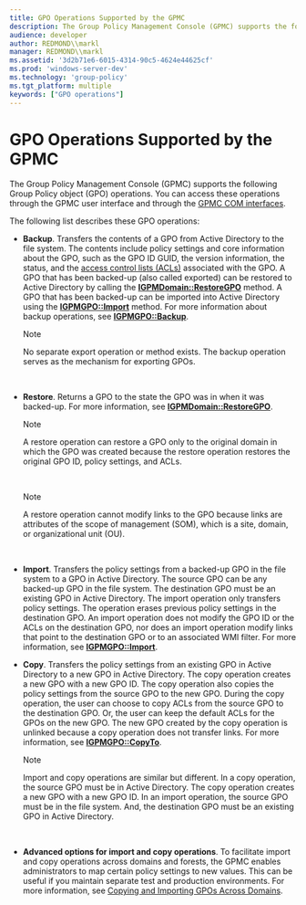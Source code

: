 ```yaml
---
title: GPO Operations Supported by the GPMC
description: The Group Policy Management Console (GPMC) supports the following Group Policy object (GPO) operations. You can access these operations through the GPMC user interface and through the GPMC COM interfaces.
audience: developer
author: REDMOND\\markl
manager: REDMOND\\markl
ms.assetid: '3d2b71e6-6015-4314-90c5-4624e44625cf'
ms.prod: 'windows-server-dev'
ms.technology: 'group-policy'
ms.tgt_platform: multiple
keywords: ["GPO operations"]
---
```


# GPO Operations Supported by the GPMC

The Group Policy Management Console (GPMC) supports the following Group Policy object (GPO) operations. You can access these operations through the GPMC user interface and through the [GPMC COM interfaces](gpmc-interfaces.md).

The following list describes these GPO operations:

-   **Backup**. Transfers the contents of a GPO from Active Directory to the file system. The contents include policy settings and core information about the GPO, such as the GPO ID GUID, the version information, the status, and the [access control lists (ACLs)](https://msdn.microsoft.com/library/windows/desktop/aa374872) associated with the GPO. A GPO that has been backed-up (also called exported) can be restored to Active Directory by calling the [**IGPMDomain::RestoreGPO**](igpmdomain-restoregpo.md) method. A GPO that has been backed-up can be imported into Active Directory using the [**IGPMGPO::Import**](igpmgpo-import.md) method. For more information about backup operations, see [**IGPMGPO::Backup**](igpmgpo-backup.md).

    > [!Note]  
    > No separate export operation or method exists. The backup operation serves as the mechanism for exporting GPOs.

     

-   **Restore**. Returns a GPO to the state the GPO was in when it was backed-up. For more information, see [**IGPMDomain::RestoreGPO**](igpmdomain-restoregpo.md).

    > [!Note]  
    > A restore operation can restore a GPO only to the original domain in which the GPO was created because the restore operation restores the original GPO ID, policy settings, and ACLs.

     

    > [!Note]  
    > A restore operation cannot modify links to the GPO because links are attributes of the scope of management (SOM), which is a site, domain, or organizational unit (OU).

     

-   **Import**. Transfers the policy settings from a backed-up GPO in the file system to a GPO in Active Directory. The source GPO can be any backed-up GPO in the file system. The destination GPO must be an existing GPO in Active Directory. The import operation only transfers policy settings. The operation erases previous policy settings in the destination GPO. An import operation does not modify the GPO ID or the ACLs on the destination GPO, nor does an import operation modify links that point to the destination GPO or to an associated WMI filter. For more information, see [**IGPMGPO::Import**](igpmgpo-import.md).
-   **Copy**. Transfers the policy settings from an existing GPO in Active Directory to a new GPO in Active Directory. The copy operation creates a new GPO with a new GPO ID. The copy operation also copies the policy settings from the source GPO to the new GPO. During the copy operation, the user can choose to copy ACLs from the source GPO to the destination GPO. Or, the user can keep the default ACLs for the GPOs on the new GPO. The new GPO created by the copy operation is unlinked because a copy operation does not transfer links. For more information, see [**IGPMGPO::CopyTo**](igpmgpo-copyto.md).

    > [!Note]  
    > Import and copy operations are similar but different. In a copy operation, the source GPO must be in Active Directory. The copy operation creates a new GPO with a new GPO ID. In an import operation, the source GPO must be in the file system. And, the destination GPO must be an existing GPO in Active Directory.

     

-   **Advanced options for import and copy operations**. To facilitate import and copy operations across domains and forests, the GPMC enables administrators to map certain policy settings to new values. This can be useful if you maintain separate test and production environments. For more information, see [Copying and Importing GPOs Across Domains](copying-and-importing-gpos-across-domains.md).

 

 




